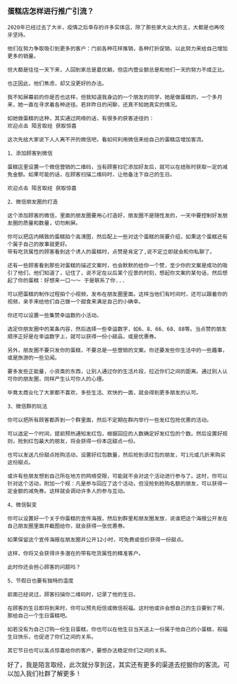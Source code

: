 ### 蛋糕店怎样进行推广引流？

    2020年已经过去了大半，疫情之后幸存的许多实体店，除了那些家大业大的主，大都是也再咬牙坚持。

    他们在努力争取吸引到更多的客户：门前各种花样推销，各种打折促销，以此努力来给自己增加更多的销量。

    但大都是往往一天下来，人回到家总是葛优躺，但店内营业额总是和他们一天的努力不成正比。

    也正因此，他们焦虑，却又没更好的办法。

    我不知屏幕前的你是否也这样，但我知道我身边的一个朋友的同学，她是做蛋糕的，一个多月来，她一直在寻求着各种途径。若非昨日的闲聊，还真不知她真实的情况。

    如她做蛋糕的这种，其实通过网络的话，有很多的获客途径的：
    欢迎点击 陌言取经 获取惊喜
    
    这次先给大家说下人人离不开的微信吧，看如何利用微信来给自己的蛋糕店增加客流。

    1、添加顾客到微信

    蛋糕店里设置一个微信营销的二维码，当有顾客扫它添加好友后，就可以在结账时获取一定的减免金额。如果可能的话，在顾客扫描二维码时，让他备注下自己的生日。

    欢迎点击 陌言取经 获取惊喜

    2、微信朋友圈的打造

    这个添加顾客的微信，里面的朋友圈要用心打造好，朋友圈不是随性发的，一天中要控制好发朋友圈的质量和数量，切勿刷屏。

    你可以把店内精致的蛋糕拍个高清图，然后配上一些对这个蛋糕的简要介绍，如果这个蛋糕还有个属于自己的故事就更好。
    带有吃货属性的顾客看到这个诱人的蛋糕时，点赞是肯定了,说不定立即就会和你私聊了。

    还有一些顾客看到那些对蛋糕的描述文案时，也会默默的给你一个赞，至少你的文案是成功的吸引了他们，他们知道了，记住了，说不定在以后某个应景的时刻，想起你文案的某句话，然后想起了你的蛋糕：好想来一口～～ 于是联系了你...
    
    可以把蛋糕的制作过程拍个小视频，发布在朋友圈里面。这样当他们有时间时，还可以跟着你的视频，亲手来给他们自己做一个甜食来满足自己的小确幸。

    你还可以设置一些集赞幸运数的小活动。

    选定你朋友圈中的某条内容，然后选择一些幸运数字，如6、8、66、68、88等。当点赞的朋友顺序正好是在幸运数字上，就可以获得一份小甜品，或是优惠券。

    另外，朋友圈不要只发你的蛋糕，不要总是一些营销的文案。你还要发些你生活中的一些趣事，或是旅游的一些见闻。

    要多发些正能量，小资类的东西，让别人通过你的生活片段，拉近你们之间的距离。通过别人认可你的朋友圈，同样产生认可你人的心理。

    毕竟太商业化了大家都不喜欢，多些生活、欢快的一面，就会得到更多朋友的认可。

    3、微信群的玩法

    你可以把所有顾客都弄到一个群里面，然后不定期在群内举行一些发红包抢优惠的活动。

    可以选定一个时间，提前预热通知发红包，根据回应的人数确定好发红包的个数。然后设置好规则，抢到红包最大的朋友，将会获得一份本店甜点一份。

    也可以发送几份甜点抢购活动，设置好红包数量，然后抢到该红包的朋友，可1元或几折来购买这份甜点。

    或许有些朋友想到自己所在地方的网络受限，可能就不会对这个活动进行参与了。这时，你可以针对这个活动，附加一个规：凡是参与回应了这个活动，但没抢到抢购名额的朋友，可以获得一定金额的减免券。这样就会调动许多人的参与互动。

    4、微信裂变

    你可以设置好一个关于你蛋糕的宣传海报，然后到群里和朋友圈发放，说谁把这个海报公开发在自己朋友圈里面并截图给你，就会获得一张优惠券。
    
    如果保留这个宣传海报在朋友圈并公开12小时，可免费或低价获得一份甜点。

    这样，你将又会获得许多潜在的带有吃货属性的精准客户。

    此时你还会担心顾客的问题吗？

    5、节假日也要有独特的温度

    前面已经说过，顾客扫描你二维码时，记录了他的生日。

    在顾客的生日即将到来时，你可以预先短信或微信祝福。这时他或许会想自己的生日要到了啊，那给自己一个生日蛋糕吧。

    如若没有为自己订购一份生日蛋糕，你也可以在他生日当天送上一份属于他自己的小蛋糕，祝福生日快乐，也促进了你们之间的关系。

    其它节日也可以高点惊喜给你的客户，要想办法稳定你们之间的关系。

好了，我是陌言取经，此次就分享到这，其实还有更多的渠道去挖掘你的客流。可以加入我们社群了解更多！
    
   
